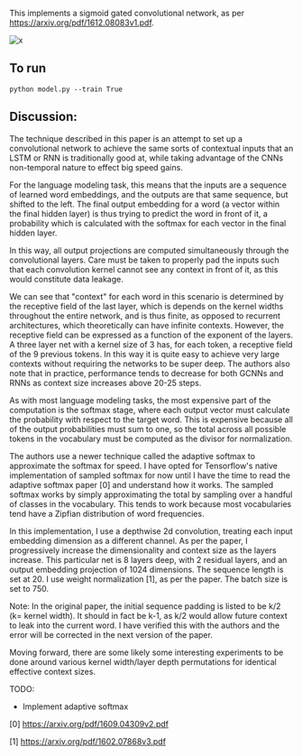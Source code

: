 This implements a sigmoid gated convolutional network, as per https://arxiv.org/pdf/1612.08083v1.pdf.

![x](https://raw.githubusercontent.com/astanway/gated-conv-nets/master/arch.png)

## To run
`python model.py --train True`

## Discussion:
  The technique described in this paper is an attempt to set up a convolutional network to achieve the same sorts of contextual inputs that an LSTM or RNN is traditionally good at, while taking advantage of the CNNs non-temporal nature to effect big speed gains. 
  
  For the language modeling task, this means that the inputs are a sequence of learned word embeddings, and the outputs are that same sequence, but shifted to the left. The final output embedding for a word (a vector within the final hidden layer) is thus trying to predict the word in front of it, a probability which is calculated with the softmax for each vector in the final hidden layer.

  In this way, all output projections are computed simultaneously through the convolutional layers. Care must be taken to properly pad the inputs such that each convolution kernel cannot see any context in front of it, as this would constitute data leakage.
  
  We can see that "context" for each word in this scenario is determined by the receptive field of the last layer, which is depends on the kernel widths throughout the entire network, and is thus finite, as opposed to recurrent architectures, which theoretically can have infinite contexts. However, the receptive field can be expressed as a function of the exponent of the layers. A three layer net with a kernel size of 3 has, for each token, a receptive field of the 9 previous tokens. In this way it is quite easy to achieve very large contexts without requiring the networks to be super deep. The authors also note that in practice, performance tends to decrease for both GCNNs and RNNs as context size increases above 20-25 steps. 

  As with most language modeling tasks, the most expensive part of the computation is the softmax stage, where each output vector must calculate the probability with respect to the target word. This is expensive because all of the output probabilities must sum to one, so the total across all possible tokens in the vocabulary must be computed as the divisor for normalization. 
  
  The authors use a newer technique called the adaptive softmax to approximate the softmax for speed. I have opted for Tensorflow's native implementation of sampled softmax for now until I have the time to read the adaptive softmax paper [0] and understand how it works. The sampled softmax works by simply approximating the total by sampling over a handful of classes in the vocabulary. This tends to work because most vocabularies tend have a Zipfian distribution of word frequencies.
  
  In this implementation, I use a depthwise 2d convolution, treating each input embedding dimension as a different channel. As per the paper, I progressively increase the dimensionality and context size as the layers increase. This particular net is 8 layers deep, with 2 residual layers, and an output embedding projection of 1024 dimensions. The sequence length is set at 20. I use weight normalization [1], as per the paper. The batch size is set to 750.
  
  Note: In the original paper, the initial sequence padding is listed to be k/2 (k= kernel width). It should in fact be k-1, as k/2 would allow future context to leak into the current word. I have verified this with the authors and the error will be corrected in the next version of the paper.
  
  Moving forward, there are some likely some interesting experiments to be done around various kernel width/layer depth permutations for identical effective context sizes.
 
 
TODO:
- Implement adaptive softmax

[0] https://arxiv.org/pdf/1609.04309v2.pdf

[1] https://arxiv.org/pdf/1602.07868v3.pdf
